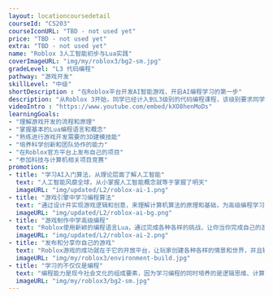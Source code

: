 ```yaml
---
layout: locationcoursedetail
courseId: "CS203"
courseIconURL: "TBD - not used yet"
price: "TBD - not used yet"
extra: "TBD - not used yet"
name: "Roblox 3人工智能初步与Lua实践"
coverImageURL: "img/my/roblox3/bg2-sm.jpg"
gradeLevel: "L3 代码编程"
pathway: "游戏开发"
skillLevel: "中级"
shortDescription : "在Roblox平台开发AI智能游戏，开启AI编程学习的第一步"
description: "从Roblox 3开始，同学已经计入到L3级别的代码编程课程，该级别要求同学完全专注于代码的编程和算法设计与实现。通过本节课的完成，同学学习了Lua代码实现初步的AI功能与逻辑，并且完成了一个AI游戏算法并植入到了自己的游戏项目项目中去，对AI世界有了初步的体验。"
videoIntro : "https://www.youtube.com/embed/kXO8henMoDs"
learningGoals:
- "理解游戏开发的流程和原理"
- "掌握基本的Lua编程语言和概念"
- "熟练进行游戏开发需要的3D建模技能"
- "培养科学创新和团队协作的能力"
- "在Roblox官方平台上发布自己的项目"
- "参加科技与计算机相关项目竞赛"
promotions:
- title: "学习AI入门算法，从理论层面了解人工智能"
  text: "人工智能风靡全球，从小掌握人工智能概念就等于掌握了明天"
  imageURL: "img/updated/L2/roblox-ai-1.png"
- title: "游戏引擎中学习编程算法"
  text: "通过设计并实现游戏逻辑和创意，来理解计算机算法的原理和基础，为高级编程学习打下基础。"
  imageURL: "img/updated/L2/roblox-ai-bg.png"
- title: "游戏制作中学高级编程"
  text: "Roblox使用新颖的编程语言Lua，通过完成各种各样的挑战，让你当你完成自己的游戏的同时完全掌握Lua的高级编程概念和技巧。"
  imageURL: "img/updated/L2/roblox-ai-2.png"
- title: "发布和分享你自己的游戏"
  text: "Roblox游戏的成功就在于它的开放平台，让玩家创建各种各样的情景和世界，并且轻易的发布到互联网上，说不定你的下一个游戏就会火。"
  imageURL: "img/my/roblox3/environment-build.jpg"
- title: "学习的不仅仅是编程"
  text: "编程能力是现今社会文化的组成要素，因为学习编程的同时培养的是逻辑思维、计算能力、创新和想象力。孩子们在编程解决问题的同时，同时得到的是信心！"
  imageURL: "img/my/roblox3/bg2-sm.jpg"
---
```

